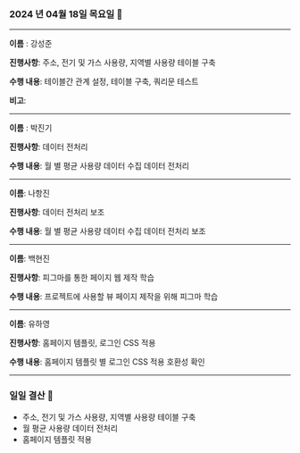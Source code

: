 ### 2024 년 04월 18일 목요일 📅

---

**이름** : 강성준

**진행사항**:  주소, 전기 및 가스 사용량, 지역별 사용량 테이블 구축

**수행 내용**:  테이블간 관계 설정, 테이블 구축, 쿼리문 테스트

**비고**:  

---

**이름** : 박진기

**진행사항**:  데이터 전처리

**수행 내용**: 월 별 평균 사용량 데이터 수집 데이터 전처리

---

**이름**: 나항진

**진행사항**: 데이터 전처리 보조

**수행 내용**: 월 별 평균 사용량 데이터 수집 데이터 전처리 보조

---

**이름**: 백현진

**진행사항**:  피그마를 통한 페이지 웹 제작 학습

**수행 내용**:  프로젝트에 사용할 뷰 페이지 제작을 위해 피그마 학습

---

**이름**: 유하영

**진행사항**: 홈페이지 템플릿, 로그인 CSS  적용 

**수행 내용**: 홈페이지 템플릿 별 로그인 CSS  적용 호환성 확인 

---

### 일일 결산 📝

- 주소, 전기 및 가스 사용량, 지역별 사용량 테이블 구축
- 월 평균 사용량 데이터 전처리
- 홈페이지 템플릿 적용